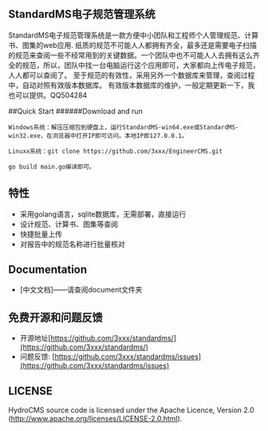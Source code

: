 ## StandardMS电子规范管理系统


StandardMS电子规范管理系统是一款方便中小团队和工程师个人管理规范、计算书、图集的web应用.
纸质的规范不可能人人都拥有齐全，最多还是需要电子扫描的规范来查阅一些不经常用到的关键数据。一个团队中也不可能人人去拥有这么齐全的规范，所以，团队中找一台电脑运行这个应用即可，大家都向上传电子规范，人人都可以查阅了。
至于规范的有效性，采用另外一个数据库来管理，查阅过程中，自动对照有效版本数据库。
有效版本数据库的维护，一般定期更新一下，我也可以提供。QQ504284


##Quick Start
######Download and run

    Windows系统：解压压缩包到硬盘上，运行StandardMS-win64.exe或StandardMS-win32.exe，在浏览器中打开IP即可访问。本地IP即127.0.0.1。
    
    Linuxx系统：git clone https://github.com/3xxx/EngineerCMS.git
    
    go build main.go编译即可。

## 特性
* 采用golang语言，sqlite数据库，无需部署，直接运行
* 设计规范、计算书、图集等查阅
* 快捷批量上传
* 对报告中的规范名称进行批量核对


## Documentation

* [中文文档]——请查阅document文件夹

## 免费开源和问题反馈

* 开源地址[https://github.com/3xxx/standardms/](https://github.com/3xxx/standardms/)
* 问题反馈: [https://github.com/3xxx/standardms/issues](https://github.com/3xxx/standardms/issues)

## LICENSE

HydroCMS source code is licensed under the Apache Licence, Version 2.0
(http://www.apache.org/licenses/LICENSE-2.0.html).
